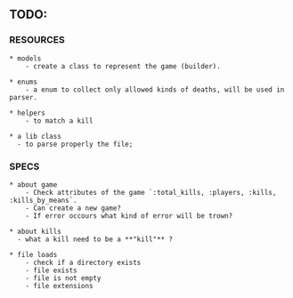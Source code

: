 ## TODO:

### RESOURCES
	* models
		- create a class to represent the game (builder).

	* enums
		- a enum to collect only allowed kinds of deaths, will be used in parser.

	* helpers
		- to match a kill

	* a lib class
	  - to parse properly the file;

### SPECS	

	* about game
		- Check attributes of the game `:total_kills, :players, :kills, :kills_by_means`.
		- Can create a new game?
		- If error occours what kind of error will be trown?

	* about kills
	  - what a kill need to be a **"kill"**	?

	* file loads
		- check if a directory exists
		- file exists
		- file is not empty
		- file extensions
